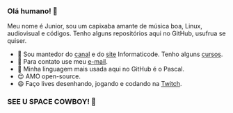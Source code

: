 ### Olá humano! 👋 
Meu nome é Junior, sou um capixaba amante de música boa, Linux, audiovisual e códigos. 
 Tenho alguns repositórios aqui no GitHub, usufrua se quiser. 
- 🔭 Sou mantedor do [canal](https://www.youtube.com/informaticode) e do [site](https://www.informaticode.com.br/) Informaticode. Tenho alguns [cursos](https://informaticode.store/). 
- 💬 Para contato use meu [e-mail](mailto:informaticode@gmail.com).
- :tiger: Minha linguagem mais usada aqui no GitHub é o Pascal.  
- 😍 AMO open-source. 
- 😄 Faço lives desenhando, jogando e codando na [Twitch](https://www.twitch.tv/oisouojunior). 
### SEE U SPACE COWBOY! 👋 
